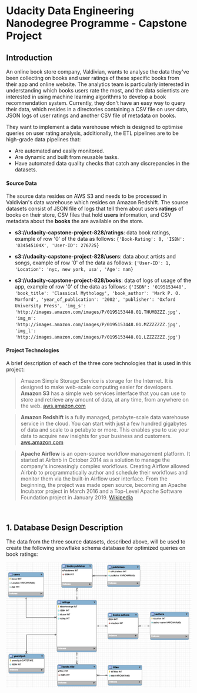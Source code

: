 # Udacity Data Engineering Nanodegree Programme - Capstone Project

## Introduction
An online book store company, Valdivian,  wants to analyse the data they've been collecting on books and user ratings of these specific books from their app and online website. The analytics team is particularly interested in understanding which books users rate the most, and the data scientists are interested in using machine learning algorithms to develop a book recommendation system. Currently, they don't have an easy way to query their data, which resides in a directories containing a CSV file on user data, JSON logs of user ratings and another CSV file of metadata on books.

They want to implement a data warehouse which is designed to optimise queries on user rating analysis, additionally, the ETL pipelines are to be high-grade data pipelines that:
* Are automated and easily monitored. 
* Are dynamic and built from reusable tasks.
* Have automated data quality checks that catch any discrepancies in the datasets.

#### Source Data
The source data resides on AWS S3 and needs to be processed in Valdivian's data warehouse which resides on Amazon Redshift. The source datasets consist of JSON file of logs that tell them about users **ratings** of books on their store, CSV files that hold **users** information, and CSV metadata about the **books** the are available on the store.

* **s3://udacity-capstone-project-828/ratings**: data book ratings, example of row '0' of the data as follows:
  `{'Book-Rating': 0, 'ISBN': '034545104X', 'User-ID': 276725}`

* **s3://udacity-capstone-project-828/users**: data about artists and songs, example of row '0' of the data as follows:
  `{'User-ID': 1, 'Location': 'nyc, new york, usa', 'Age': nan}`

* **s3://udacity-capstone-project-828/books**: data of logs of usage of the app, example of row '0' of the data as follows:
  `{'ISBN': '0195153448', 'book_title': 'Classical Mythology', 'book_author': 'Mark P. O. Morford', 'year_of_publication': '2002', 'publisher': 'Oxford University Press', 'img_s': 'http://images.amazon.com/images/P/0195153448.01.THUMBZZZ.jpg', 'img_m': 'http://images.amazon.com/images/P/0195153448.01.MZZZZZZZ.jpg', 'img_l': 'http://images.amazon.com/images/P/0195153448.01.LZZZZZZZ.jpg'}`

#### Project Technologies
A brief description of each of the three core technologies that is used in this project:
> Amazon Simple Storage Service is storage for the Internet. It is designed to make web-scale computing easier for developers. **Amazon S3** has a simple web services interface that you can use to store and retrieve any amount of data, at any time, from anywhere on the web. [aws.amazon.com](https://docs.aws.amazon.com/AmazonS3/latest/dev/Welcome.html)

> **Amazon Redshift** is a fully managed, petabyte-scale data warehouse service in the cloud. You can start with just a few hundred gigabytes of data and scale to a petabyte or more. This enables you to use your data to acquire new insights for your business and customers. [aws.amazon.com](https://docs.aws.amazon.com/redshift/latest/mgmt/welcome.html)

> **Apache Airflow** is an open-source workflow management platform. It started at Airbnb in October 2014 as a solution to manage the company's increasingly complex workflows. Creating Airflow allowed Airbnb to programmatically author and schedule their workflows and monitor them via the built-in Airflow user interface. From the beginning, the project was made open source, becoming an Apache Incubator project in March 2016 and a Top-Level Apache Software Foundation project in January 2019. [Wikipedia](https://en.wikipedia.org/wiki/Apache_Airflow)

<br/>

## 1. Database Design Description
The data from the three source datasets, described above, will be used to create the following snowflake schema database for optimized queries on book ratings:

![](https://github.com/manchhui/Udacity-DENG-Capstone/blob/master/F306E320-C567-4E03-90F1-8C34CAF13778.jpeg)
